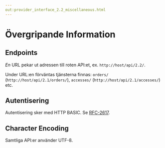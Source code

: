 ```yaml
---
out:provider_interface_2.2_miscellaneous.html
---
```

# Övergripande Information

## Endpoints

_En_ URL pekar ut adressen till roten API:et, ex. `http://host/api/2.2/`.

Under URL:en förväntas tjänsterna finnas: `orders/` (`http://host/api/2.1/orders/`),  `accesses/` (`http://host/api/2.1/accesses/`) etc.

## Autentisering

Autentisering sker med HTTP BASIC. Se [RFC-2617][rfc2617].

[rfc2617]: http://www.ietf.org/rfc/rfc2617.txt "HTTP Authentication: Basic and Digest Access Authentication"

## Character Encoding

Samtliga API:er använder UTF-8.

